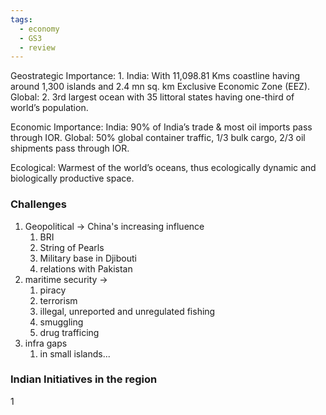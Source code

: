 ```yaml
---
tags:
  - economy
  - GS3
  - review
---
```

Geostrategic Importance: 
	1. India: With 11,098.81 Kms coastline having  around 1,300 islands and 2.4 mn sq. km Exclusive  Economic Zone (EEZ).  
Global: 
	2. 3rd largest ocean with 35 littoral states  having one-third of world’s population.  
	
Economic Importance:
	India: 90% of India’s trade & most oil imports pass  through IOR.
	Global: 50% global container traffic, 1/3 bulk cargo,  2/3 oil shipments pass through IOR.  
	
Ecological: 
	Warmest of the world’s oceans, thus  ecologically dynamic and biologically productive  space. 

### Challenges
1. Geopolitical -> China's increasing influence
	1. BRI
	2. String of Pearls
	3. Military base in Djibouti
	4. relations with Pakistan
2. maritime security ->
	1. piracy
	2. terrorism
	3. illegal, unreported and unregulated fishing
	4. smuggling
	5. drug trafficing
3. infra gaps
	1. in small islands...
### Indian Initiatives in the region
1
